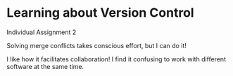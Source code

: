 # Learning about Version Control
Individual Assignment 2

Solving merge conflicts takes conscious effort, but I can do it!

I like how it facilitates collaboration! I find it confusing to work with different software at the same time. 
